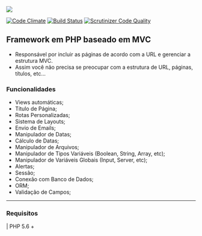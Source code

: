 <img src="https://rawgit.com/winframework/winphp/master/www/public/images/image-readme.png"/>

[![Code Climate](https://codeclimate.com/github/winframework/winphp.png)](https://codeclimate.com/github/winframework/winphp)
[![Build Status](https://scrutinizer-ci.com/g/winframework/winphp/badges/build.png?b=master)](https://scrutinizer-ci.com/g/winframework/winphp/build-status/master)
[![Scrutinizer Code Quality](https://scrutinizer-ci.com/g/winframework/winphp/badges/quality-score.png?b=master)](https://scrutinizer-ci.com/g/winframework/winphp/?branch=master)


## Framework em PHP baseado em MVC

- Responsável por incluir as páginas de acordo com a URL e gerenciar a estrutura MVC.
- Assim você não precisa se preocupar com a estrutura de URL, páginas, títulos, etc...


### Funcionalidades

- Views automáticas;
- Título de Página;
- Rotas Personalizadas;
- Sistema de Layouts;
- Envio de Emails;
- Manipulador de Datas;
- Cálculo de Datas;
- Manipulador de Arquivos;
- Manipulador de Tipos Variáveis (Boolean, String, Array, etc);
- Manipulador de Variáveis Globais (Input, Server, etc);
- Alertas;
- Sessão;
- Conexão com Banco de Dados;
- ORM;
- Validação de Campos;

---


### Requisitos

| PHP 5.6 +